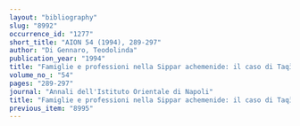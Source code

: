 ```yaml
---
layout: "bibliography"
slug: "8992"
occurrence_id: "1277"
short_title: "AION 54 (1994), 289-297"
author: "Di Gennaro, Teodolinda"
publication_year: "1994"
title: "Famiglie e professioni nella Sippar achemenide: il caso di Taqīš-Gula"
volume_no_: "54"
pages: "289-297"
journal: "Annali dell'Istituto Orientale di Napoli"
title: "Famiglie e professioni nella Sippar achemenide: il caso di Taqīš-Gula"
previous_item: "8995"
---
```

